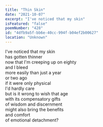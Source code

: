 ```yaml
---
title: "Thin Skin"
date: "2021-10-07"
excerpt: "I've noticed that my skin"
isFeatured: "false"
poemNumber: "428"
id: "4dfb9a5f-bb6e-40cc-994f-b04ef2b00627"
location: "Unknown"
---
```


I've noticed that my skin  
has gotten thinner  
now that I'm creeping up on eighty  
and I bleed  
more easily than just a year  
or two ago  
if it were only physical  
I'd hardly care  
but is it wrong to wish that age  
with its compensatory gifts  
of wisdom and discernment  
might also bring the benefits  
and comfort  
of emotional detachment?
